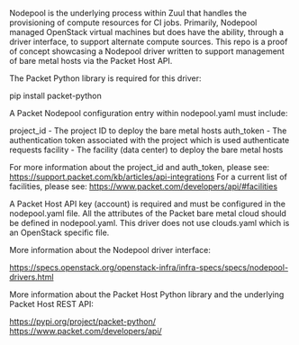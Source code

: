 
Nodepool is the underlying process within Zuul that handles the provisioning of compute resources for CI jobs. Primarily, Nodepool managed OpenStack virtual machines but does have the ability, through a driver interface, to support alternate compute sources. This repo is a proof of concept showcasing a Nodepool driver written to support management of bare metal hosts via the Packet Host API.

The Packet Python library is required for this driver:

pip install packet-python

A Packet Nodepool configuration entry within nodepool.yaml must include:

project_id - The project ID to deploy the bare metal hosts
auth_token - The authentication token associated with the project which is used authenticate requests
facility - The facility (data center) to deploy the bare metal hosts

For more information about the project_id and auth_token, please see: https://support.packet.com/kb/articles/api-integrations
For a current list of facilities, please see: https://www.packet.com/developers/api/#facilities

A Packet Host API key (account) is required and must be configured in the nodepool.yaml file. All the attributes of the Packet bare metal cloud should be defined in nodepool.yaml. This driver does not use clouds.yaml which is an OpenStack specific file.

More information about the Nodepool driver interface:

https://specs.openstack.org/openstack-infra/infra-specs/specs/nodepool-drivers.html 

More information about the Packet Host Python library and the underlying Packet Host REST API:

https://pypi.org/project/packet-python/
https://www.packet.com/developers/api/

